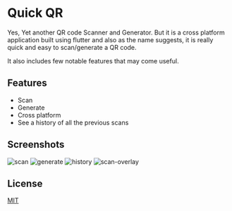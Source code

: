 
# Quick QR

Yes, Yet another QR code Scanner and Generator. But it is a cross platform application built using flutter and also as the name suggests, it is really quick and easy to scan/generate a QR code.

It also includes few notable features that may come useful.


## Features

- Scan
- Generate
- Cross platform
- See a history of all the previous scans



## Screenshots

![scan](/screenshots/s1.png)
![generate](/screenshots/s2.png)
![history](/screenshots/s3.png)
![scan-overlay](/screenshots/scan.png)


## License

[MIT](https://choosealicense.com/licenses/mit/)

